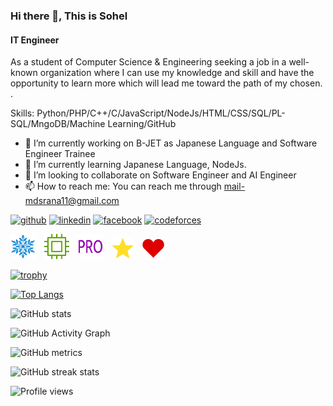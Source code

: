 ### Hi there 👋, This is Sohel
#### IT Engineer
As a student of Computer Science & Engineering seeking a job in a well-known organization where I can use my knowledge and skill and have the opportunity to learn more which will lead me toward the path of my chosen. .

Skills: Python/PHP/C++/C/JavaScript/NodeJs/HTML/CSS/SQL/PL-SQL/MngoDB/Machine Learning/GitHub

- 🔭 I’m currently working on  B-JET as Japanese Language and Software Engineer Trainee 
- 🌱 I’m currently learning Japanese Language, NodeJs. 
- 👯 I’m looking to collaborate on Software Engineer and AI Engineer 
- 📫 How to reach me: You can reach me through mail-mdsrana11@gmail.com 


[<img src='https://cdn.jsdelivr.net/npm/simple-icons@3.0.1/icons/github.svg' alt='github' height='40'>](https://github.com/https://github.com/ThisisSohel)  [<img src='https://cdn.jsdelivr.net/npm/simple-icons@3.0.1/icons/linkedin.svg' alt='linkedin' height='40'>](https://www.linkedin.com/in/invalid:///)  [<img src='https://cdn.jsdelivr.net/npm/simple-icons@3.0.1/icons/facebook.svg' alt='facebook' height='40'>](https://www.facebook.com/https://web.facebook.com/touhidujjaman.sohel.7)  [<img src='https://cdn.jsdelivr.net/npm/simple-icons@3.0.1/icons/codeforces.svg' alt='codeforces' height='40'>](https://codeforces.com/profile/Sohel-Rana)  

<a href='https://archiveprogram.github.com/'><img src='https://raw.githubusercontent.com/acervenky/animated-github-badges/master/assets/acbadge.gif' width='40' height='40'></a> <a href='https://docs.github.com/en/developers'><img src='https://raw.githubusercontent.com/acervenky/animated-github-badges/master/assets/devbadge.gif' width='40' height='40'></a> <a href='https://github.com/pricing'><img src='https://raw.githubusercontent.com/acervenky/animated-github-badges/master/assets/pro.gif' width='40' height='40'></a> <a href='https://stars.github.com/'><img src='https://raw.githubusercontent.com/acervenky/animated-github-badges/master/assets/starbadge.gif' width='35' height='35'></a> <a href='https://docs.github.com/en/github/supporting-the-open-source-community-with-github-sponsors'><img src='https://raw.githubusercontent.com/acervenky/animated-github-badges/master/assets/sponsorbadge.gif' width='35' height='35'></a> 

[![trophy](https://github-profile-trophy.vercel.app/?username=https://github.com/ThisisSohel)](https://github.com/ryo-ma/github-profile-trophy)

[![Top Langs](https://github-readme-stats.vercel.app/api/top-langs/?username=https://github.com/ThisisSohel)](https://github.com/anuraghazra/github-readme-stats)

![GitHub stats](https://github-readme-stats.vercel.app/api?username=https://github.com/ThisisSohel&show_icons=true&count_private=true)  

![GitHub Activity Graph](https://activity-graph.herokuapp.com/graph?username=https://github.com/ThisisSohel)  

![GitHub metrics](https://metrics.lecoq.io/https://github.com/ThisisSohel)  

![GitHub streak stats](https://streak-stats.demolab.com/?user=https://github.com/ThisisSohel)  

![Profile views](https://gpvc.arturio.dev/https://github.com/ThisisSohel)  
